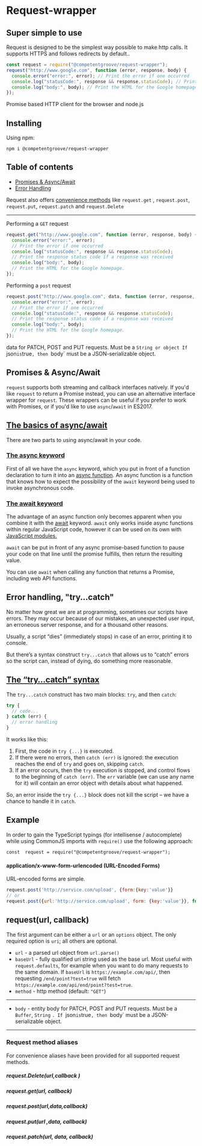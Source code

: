 # Request-wrapper

## Super simple to use

Request is designed to be the simplest way possible to make http calls. It supports HTTPS and follows redirects by default..

```js
const request = require("@competentgroove/request-wrapper");
request("http://www.google.com", function (error, response, body) {
  console.error("error:", error); // Print the error if one occurred
  console.log("statusCode:", response && response.statusCode); // Print the response status code if a response was received
  console.log("body:", body); // Print the HTML for the Google homepage.
});
```

Promise based HTTP client for the browser and node.js

>

## Installing

Using npm:

    npm i @competentgroove/request-wrapper

## Table of contents

- [Promises & Async/Await](#promises--asyncawait)
- [Error Handling](#try--catch)

Request also offers [convenience methods](#convenience-methods) like
`request.get` , `request.post`, `request.put`, `request.patch` and `request.Delete`

---

Performing a `GET` request

```js
request.get("http://www.google.com", function (error, response, body) {
  console.error("error:", error);
  // Print the error if one occurred
  console.log("statusCode:", response && response.statusCode);
  // Print the response status code if a response was received
  console.log("body:", body);
  // Print the HTML for the Google homepage.
});
```

Performing a `post` request

```js
request.post("http://www.google.com", data, function (error, response, body) {
  console.error("error:", error);
  // Print the error if one occurred
  console.log("statusCode:", response && response.statusCode);
  // Print the response status code if a response was received
  console.log("body:", body);
  // Print the HTML for the Google homepage.
});
```

data for PATCH, POST and PUT requests. Must be a `String or object If `json`is`true`, then `body` must be a JSON-serializable object.

## Promises & Async/Await

`request` supports both streaming and callback interfaces natively. If you'd like `request` to return a Promise instead, you can use an alternative interface wrapper for `request`. These wrappers can be useful if you prefer to work with Promises, or if you'd like to use `async`/`await` in ES2017.

## [The basics of async/await](https://developer.mozilla.org/en-US/docs/Learn/JavaScript/Asynchronous/Async_await#the_basics_of_asyncawait "Permalink to The basics of async/await")

There are two parts to using async/await in your code.

### [The async keyword](https://developer.mozilla.org/en-US/docs/Learn/JavaScript/Asynchronous/Async_await#the_async_keyword "Permalink to The async keyword")

First of all we have the `async` keyword, which you put in front of a function declaration to turn it into an [async function](https://developer.mozilla.org/en-US/docs/Web/JavaScript/Reference/Statements/async_function). An async function is a function that knows how to expect the possibility of the `await` keyword being used to invoke asynchronous code.

### [The await keyword](https://developer.mozilla.org/en-US/docs/Learn/JavaScript/Asynchronous/Async_await#the_await_keyword "Permalink to The await keyword")

The advantage of an async function only becomes apparent when you combine it with the [await](https://developer.mozilla.org/en-US/docs/Web/JavaScript/Reference/Operators/await) keyword. `await` only works inside async functions within regular JavaScript code, however it can be used on its own with [JavaScript modules.](https://developer.mozilla.org/en-US/docs/Web/JavaScript/Guide/Modules)

`await` can be put in front of any async promise-based function to pause your code on that line until the promise fulfills, then return the resulting value.

You can use `await` when calling any function that returns a Promise, including web API functions.

## Error handling, "try...catch"

No matter how great we are at programming, sometimes our scripts have errors. They may occur because of our mistakes, an unexpected user input, an erroneous server response, and for a thousand other reasons.

Usually, a script “dies” (immediately stops) in case of an error, printing it to console.

But there’s a syntax construct `try...catch` that allows us to “catch” errors so the script can, instead of dying, do something more reasonable.

## [The “try…catch” syntax](https://javascript.info/try-catch#the-try-catch-syntax)

The `try...catch` construct has two main blocks: `try`, and then `catch`:

```js
try {
  // code...
} catch (err) {
  // error handling
}
```

It works like this:

1.  First, the code in `try {...}` is executed.
2.  If there were no errors, then `catch (err)` is ignored: the execution reaches the end of `try` and goes on, skipping `catch`.
3.  If an error occurs, then the `try` execution is stopped, and control flows to the beginning of `catch (err)`. The `err` variable (we can use any name for it) will contain an error object with details about what happened.

So, an error inside the `try {...}` block does not kill the script – we have a chance to handle it in `catch`.

## Example

In order to gain the TypeScript typings (for intellisense / autocomplete) while using CommonJS imports with `require()` use the following approach:

    const  request = require("@competentgroove/request-wrapper");

#### application/x-www-form-urlencoded (URL-Encoded Forms)

URL-encoded forms are simple.

```js
request.post('http://service.com/upload', {form:{key:'value'}}
// or
request.post({url:'http://service.com/upload', form: {key:'value'}}, function(err,httpResponse,body){ /* ... */ })
```

## request(url, callback)

The first argument can be either a `url` or an `options` object. The only required option is `uri`; all others are optional.

- `url` - a parsed url object from `url.parse()`
- `baseUrl` - fully qualified uri string used as the base url. Most useful with `request.defaults`, for example when you want to do many requests to the same domain. If `baseUrl` is `https://example.com/api/`, then requesting `/end/point?test=true` will fetch `https://example.com/api/end/point?test=true`.
- `method` - http method (default: `"GET"`)

---

- `body` - entity body for PATCH, POST and PUT requests. Must be a `Buffer`, `String` `. If `json`is`true`, then `body` must be a JSON-serializable object.

---

### Request method aliases

For convenience aliases have been provided for all supported request methods.

##### request.Delete(url,callback )

##### request.get(url, callback)

##### request.post(url,data,callback)

##### request.put(url ,data, callback)

##### request.patch(url, data, callback)

